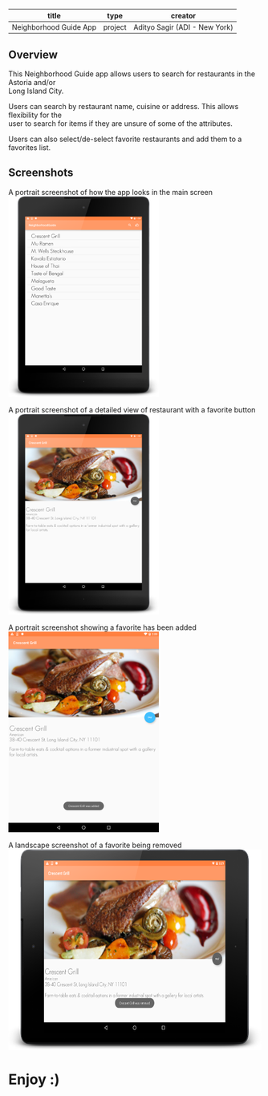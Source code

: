 title | type | creator
----- | ---- | -------
Neighborhood Guide App | project | Adityo Sagir (ADI - New York)

## Overview

This Neighborhood Guide app allows users to search for restaurants in the Astoria and/or<br>
Long Island City.

Users can search by restaurant name, cuisine or address. This allows flexibility for the<br>
user to search for items if they are unsure of some of the attributes.<br>

Users can also select/de-select favorite restaurants and add them to a favorites list.

## Screenshots

A portrait screenshot of how the app looks in the main screen<br>
<img src="screenshots/1.png" height="400px" />

A portrait screenshot of a detailed view of restaurant with a favorite button<br>
<img src="screenshots/2.png" height="400px" />

A portrait screenshot showing a favorite has been added<br>
<img src="screenshots/3.png" height="400px" />

A landscape screenshot of a favorite being removed<br>
<img src="screenshots/4.png" height="400px" />

# Enjoy :)
